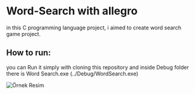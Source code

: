 # Word-Search with allegro

in this C programming language project, i aimed to create word search game project. 

## How to run:

you can Run it simply with cloning this repository and inside Debug folder there is Word Search.exe (../Debug/WordSearch.exe)

![Örnek Resim](/Allegro-Word-Search/WordSearch.png)